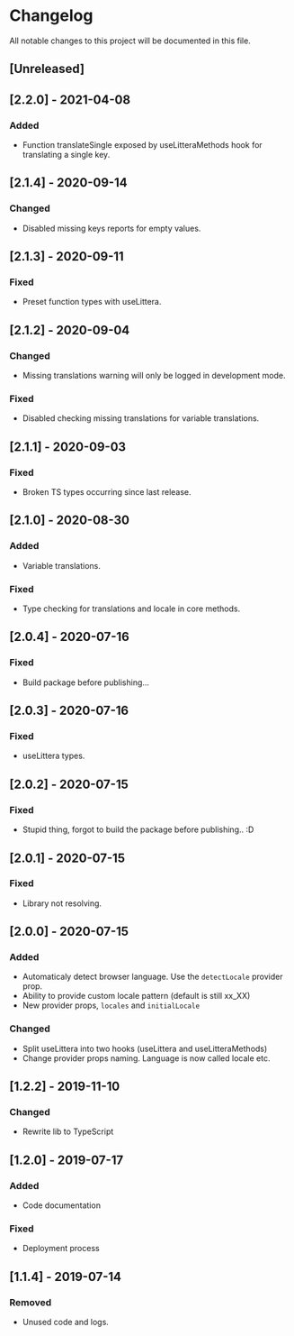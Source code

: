 # Changelog

All notable changes to this project will be documented in this file.

## [Unreleased]

## [2.2.0] - 2021-04-08
### Added
- Function translateSingle exposed by useLitteraMethods hook for translating a single key.

## [2.1.4] - 2020-09-14
### Changed
- Disabled missing keys reports for empty values.

## [2.1.3] - 2020-09-11
### Fixed
- Preset function types with useLittera.

## [2.1.2] - 2020-09-04
### Changed
- Missing translations warning will only be logged in development mode.

### Fixed
- Disabled checking missing translations for variable translations.

## [2.1.1] - 2020-09-03
### Fixed
- Broken TS types occurring since last release.

## [2.1.0] - 2020-08-30
### Added
- Variable translations.

### Fixed
- Type checking for translations and locale in core methods.

## [2.0.4] - 2020-07-16
### Fixed
- Build package before publishing...

## [2.0.3] - 2020-07-16
### Fixed
- useLittera types.

## [2.0.2] - 2020-07-15
### Fixed
- Stupid thing, forgot to build the package before publishing.. :D

## [2.0.1] - 2020-07-15
### Fixed
- Library not resolving.

## [2.0.0] - 2020-07-15
### Added
- Automaticaly detect browser language. Use the `detectLocale` provider prop.
- Ability to provide custom locale pattern (default is still xx_XX)
- New provider props, `locales` and `initialLocale`

### Changed
- Split useLittera into two hooks (useLittera and useLitteraMethods)
- Change provider props naming. Language is now called locale etc.

## [1.2.2] - 2019-11-10
### Changed
-   Rewrite lib to TypeScript

## [1.2.0] - 2019-07-17
### Added
-   Code documentation

### Fixed
-   Deployment process

## [1.1.4] - 2019-07-14
### Removed
-   Unused code and logs.
